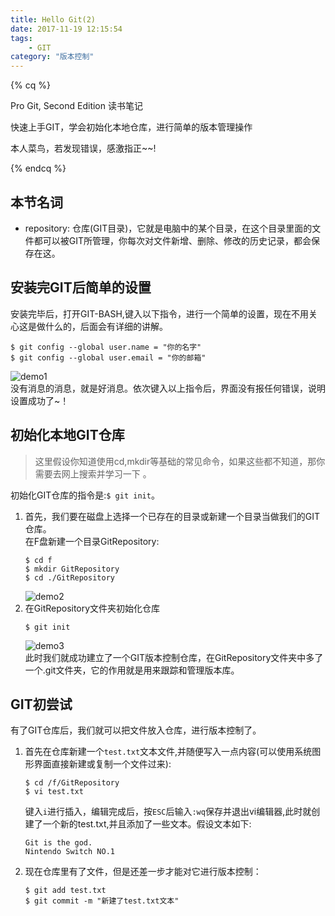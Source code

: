```yaml
---
title: Hello Git(2)  
date: 2017-11-19 12:15:54  
tags:  
    - GIT  
category: "版本控制"
---
```

{% cq %}  

Pro Git, Second Edition 读书笔记  

快速上手GIT，学会初始化本地仓库，进行简单的版本管理操作  

本人菜鸟，若发现错误，感激指正~~!  

{% endcq %}  

<!-- more -->
<!-- toc -->

## 本节名词
- repository: 仓库(GIT目录)，它就是电脑中的某个目录，在这个目录里面的文件都可以被GIT所管理，你每次对文件新增、删除、修改的历史记录，都会保存在这。

## 安装完GIT后简单的设置
安装完毕后，打开GIT-BASH,键入以下指令，进行一个简单的设置，现在不用关心这是做什么的，后面会有详细的讲解。
```shell
$ git config --global user.name = "你的名字"
$ git config --global user.email = "你的邮箱"
```
![demo1](http://ouq9v8coj.bkt.clouddn.com/images/gittest1.gif)  
没有消息的消息，就是好消息。依次键入以上指令后，界面没有报任何错误，说明设置成功了~！

## 初始化本地GIT仓库
> 这里假设你知道使用cd,mkdir等基础的常见命令，如果这些都不知道，那你需要去网上搜索并学习一下 。

初始化GIT仓库的指令是:`$ git init`。  

1. 首先，我们要在磁盘上选择一个已存在的目录或新建一个目录当做我们的GIT仓库。   
在F盘新建一个目录GitRepository:
    ```shell
    $ cd f  
    $ mkdir GitRepository  
    $ cd ./GitRepository
    ```  
    ![demo2](http://ouq9v8coj.bkt.clouddn.com/images/gittest2.gif)  
2. 在GitRepository文件夹初始化仓库
    ```shell
    $ git init
    ```  
    ![demo3](http://ouq9v8coj.bkt.clouddn.com/images/gittest3.gif)  
此时我们就成功建立了一个GIT版本控制仓库，在GitRepository文件夹中多了一个.git文件夹，它的作用就是用来跟踪和管理版本库。  

## GIT初尝试
有了GIT仓库后，我们就可以把文件放入仓库，进行版本控制了。  

1. 首先在仓库新建一个`test.txt`文本文件,并随便写入一点内容(可以使用系统图形界面直接新建或复制一个文件过来):  
    ```shell
    $ cd /f/GitRepository
    $ vi test.txt
    ```  
    键入`i`进行插入，编辑完成后，按`ESC`后输入`:wq`保存并退出vi编辑器,此时就创建了一个新的test.txt,并且添加了一些文本。假设文本如下:
    ```
    Git is the god.
    Nintendo Switch NO.1
    ```

2. 现在仓库里有了文件，但是还差一步才能对它进行版本控制：  
    ```shell
    $ git add test.txt
    $ git commit -m "新建了test.txt文本"
    ```  
